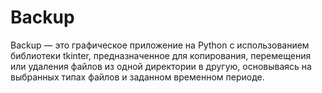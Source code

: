 # Backup
Backup — это графическое приложение на Python с использованием библиотеки tkinter, предназначенное для копирования, перемещения или удаления файлов из одной директории в другую, основываясь на выбранных типах файлов и заданном временном периоде.
